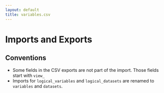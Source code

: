 ```yaml
---
layout: default
title: variables.csv
---
```


Imports and Exports
===================

Conventions
-----------

* Some fields in the CSV exports are not part of the import.
  Those fields start with `view_`
* Imports for `logical_variables` and `logical_datasets` are renamed to
  `variables` and `datasets`.
